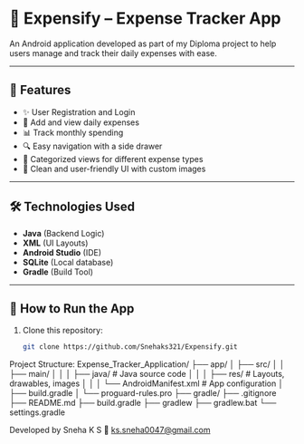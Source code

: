 # 💸 Expensify – Expense Tracker App

An Android application developed as part of my Diploma project to help users manage and track their daily expenses with ease.

---

## 📱 Features

- ✨ User Registration and Login  
- 📝 Add and view daily expenses  
- 📊 Track monthly spending  
- 🔍 Easy navigation with a side drawer  
- 📂 Categorized views for different expense types  
- 🎨 Clean and user-friendly UI with custom images  

---

## 🛠️ Technologies Used

- **Java** (Backend Logic)  
- **XML** (UI Layouts)  
- **Android Studio** (IDE)  
- **SQLite** (Local database)  
- **Gradle** (Build Tool)  

---

## 🧪 How to Run the App

1. Clone this repository:
   ```bash
   git clone https://github.com/Snehaks321/Expensify.git

Project Structure:
Expense_Tracker_Application/
├── app/
│   ├── src/
│   │   ├── main/
│   │   │   ├── java/                # Java source code
│   │   │   ├── res/                 # Layouts, drawables, images
│   │   │   └── AndroidManifest.xml # App configuration
│   ├── build.gradle
│   └── proguard-rules.pro
├── gradle/
├── .gitignore
├── README.md
├── build.gradle
├── gradlew
├── gradlew.bat
└── settings.gradle


 Developed by
 Sneha K S
 📧 ks.sneha0047@gmail.com
